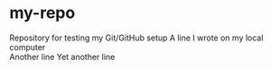 # my-repo
Repository for testing my Git/GitHub setup
A line I wrote on my local computer  
Another line
Yet another line
